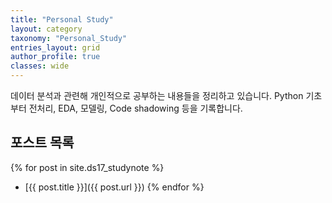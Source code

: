 ```yaml
---
title: "Personal Study"
layout: category
taxonomy: "Personal_Study"
entries_layout: grid
author_profile: true
classes: wide
---
```


데이터 분석과 관련해 개인적으로 공부하는 내용들을 정리하고 있습니다. Python 기초부터 전처리, EDA, 모델링, Code shadowing 등을 기록합니다.

## 포스트 목록
{% for post in site.ds17_studynote %}
- [{{ post.title }}]({{ post.url }})
{% endfor %}